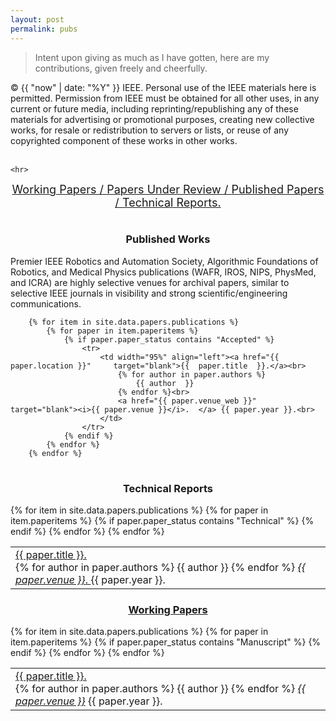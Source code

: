 ```yaml
---
layout: post
permalink: pubs
---
```

<?php include_once("analyticstracking.php") ?>

> Intent upon giving as much as I have gotten, here are my contributions, given freely and cheerfully.



© {{ "now" | date: "%Y" }} IEEE.  Personal use of the IEEE materials here is permitted.  Permission from IEEE must be obtained for all other uses, in any current or future media, including reprinting/republishing any of these materials for advertising or promotional purposes, creating new collective works, for resale or redistribution to servers or lists, or reuse of any copyrighted component of these works in other works.<br><br>


<table class="table table-hover" >

	<hr> 


<center>
<a href="#unpubs"><font size="4">Working Papers / </font></a>
<a href="#revs"><font size="4">Papers Under Review / </font></a>
<a href="#pubs"><font size="4">Published Papers / </font></a>
<a href="#reps"><font size="4">Technical Reports.</font></a>
</center>

<!-- 
<a name="revs"></a>
<table  class="table table-hover" >	
  	<center><h3><b>Papers Under Review</b></h3></center>
		{% for item in site.data.papers.publications %}
	    	{% for paper in item.paperitems %}
	          	{% if paper.paper_status contains "Submit" %}
		        	<tr>
		          		<td width="95%" align="left"><a href="{{ paper.location }}" 	target="blank">{{  paper.title  }}.</a><br>
		          			{% for author in paper.authors %}
		          				{{ author  }}
		          			{% endfor %}<br>
		      				<a href="{{ paper.venue_web }}" target="blank"><i>{{ paper.venue }}</i>.  </a> ({{ paper.paper_status }}) {{ paper.year }}.
			      		</td>
		      		</tr>
		      	{% endif %}
	    	{% endfor %}
	  	{% endfor %}	
</table>
 -->

<a name="pubs"></a>
<table  class="table table-hover" >	
<center><h3><b>Published Works</b></h3></center>

Premier IEEE Robotics and Automation Society, Algorithmic Foundations of Robotics, and Medical Physics publications (WAFR, IROS, NIPS, PhysMed, and ICRA) are highly selective venues for archival papers, similar to selective IEEE journals in visibility and strong scientific/engineering communications.

		{% for item in site.data.papers.publications %}
	    	{% for paper in item.paperitems %}
	          	{% if paper.paper_status contains "Accepted" %}
		        	<tr>
		          		<td width="95%" align="left"><a href="{{ paper.location }}" 	target="blank">{{  paper.title  }}.</a><br>
		          			{% for author in paper.authors %}
		          				{{ author  }}
		          			{% endfor %}<br>
		      				<a href="{{ paper.venue_web }}" target="blank"><i>{{ paper.venue }}</i>.  </a> {{ paper.year }}.<br>
			      		</td>
		      		</tr>
		      	{% endif %}
	    	{% endfor %}
	  	{% endfor %} 	
</table>

<a name="reps"></a>
<table  class="table table-hover" >	
  	<center><h3><b>Technical Reports</b></h3></center>
		{% for item in site.data.papers.publications %}
	    	{% for paper in item.paperitems %}
	          	{% if paper.paper_status contains "Technical" %}
		        	<tr>
		          		<td width="95%" align="left"><a href="{{ paper.location }}" 	target="blank">{{  paper.title  }}.</a><br>
		          			{% for author in paper.authors %}
		          				{{ author  }}
		          			{% endfor %} 
		      				<a href="{{ paper.venue_web }}" target="blank"><i>{{ paper.venue }}</i>.  </a> {{ paper.year }}.
			      		</td>
		      		</tr>
		      	{% endif %}
	    	{% endfor %}
	  	{% endfor %}	
</table>


<a name="unpubs"></a>
<table  class="table table-hover" >	
  	<center><h3><b><a href="https://en.wikipedia.org/wiki/Working_paper">Working Papers</a></b></h3></center>
{% for item in site.data.papers.publications %}
  	{% for paper in item.paperitems %}
	          	{% if paper.paper_status contains "Manuscript" %}
		        	<tr>
		          		<td width="95%" align="left"><a href="{{ paper.location }}" 	target="blank">{{  paper.title  }}.</a><br>
		          			{% for author in paper.authors %}
		          				{{ author  }}
		          			{% endfor %} 
		      				<a href="{{ paper.venue_web }}" target="blank"><i>{{ paper.venue }}</i></a> {{ paper.year }}.
			      		</td>
		      		</tr>
		      	{% endif %}
	    	{% endfor %}
	  	{% endfor %}	
</table>